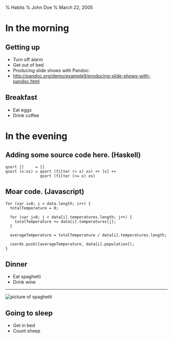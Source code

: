 % Habits
% John Doe
% March 22, 2005

# In the morning

## Getting up

- Turn off alarm
- Get out of bed
- Producing slide shows with Pandoc:
- http://pandoc.org/demo/example9/producing-slide-shows-with-pandoc.html

## Breakfast

- Eat eggs
- Drink coffee

# In the evening

## Adding some source code here. (Haskell)

~~~~ {#mycode .haskell .numberLines startFrom="100"}
qsort []     = []
qsort (x:xs) = qsort (filter (< x) xs) ++ [x] ++
               qsort (filter (>= x) xs)
~~~~~~~~~~~~~~~~~~~~~~~~~~~~~~~~~~~~~~~~~~~~~~~~~

## Moar code. (Javascript)

~~~~ {#mycode .javascript .numberLines}
for (var i=0; i < data.length; i++) {
  totalTemperature = 0;

  for (var j=0; j < data[i].temperatures.length; j++) {
    totalTemperature += data[i].temperatures[j];
  }

  averageTemperature = totalTemperature / data[i].temperatures.length;

  coords.push([averageTemperature, data[i].population]);
}
~~~~~~~~~~~~~~~~~~~~~~~~~~~~~~~~~~~~~~~~~~~~~~~~~

## Dinner

- Eat spaghetti
- Drink wine

------------------

![picture of spaghetti](/theme/slides/secondslides/images/spaghetti.jpg)

## Going to sleep

- Get in bed
- Count sheep

